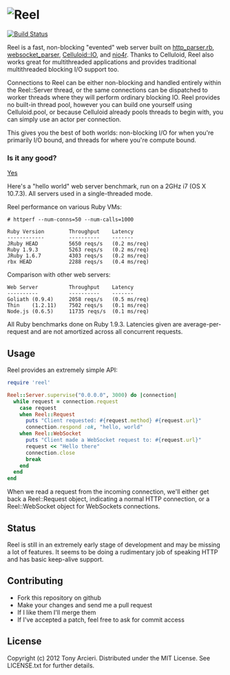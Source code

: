 ![Reel](https://github.com/celluloid/reel/raw/master/logo.png)
=======
[![Build Status](https://secure.travis-ci.org/celluloid/reel.png?branch=master)](http://travis-ci.org/celluloid/reel)

Reel is a fast, non-blocking "evented" web server built on [http_parser.rb][parser],
[websocket_parser][websockets], [Celluloid::IO][celluloidio], and [nio4r][nio4r]. Thanks
to Celluloid, Reel also works great for multithreaded applications and provides
traditional multithreaded blocking I/O support too.

[parser]: https://github.com/tmm1/http_parser.rb
[websockets]: https://github.com/afcapel/websocket_parser
[celluloidio]: https://github.com/celluloid/celluloid-io
[nio4r]: https://github.com/tarcieri/nio4r

Connections to Reel can be either non-blocking and handled entirely within
the Reel::Server thread, or the same connections can be dispatched to worker
threads where they will perform ordinary blocking IO. Reel provides no
built-in thread pool, however you can build one yourself using Celluloid.pool,
or because Celluloid already pools threads to begin with, you can simply use
an actor per connection.

This gives you the best of both worlds: non-blocking I/O for when you're
primarily I/O bound, and threads for where you're compute bound.

### Is it any good?

[Yes](http://news.ycombinator.com/item?id=3067434)

Here's a "hello world" web server benchmark, run on a 2GHz i7 (OS X 10.7.3).
All servers used in a single-threaded mode.

Reel performance on various Ruby VMs:

```
# httperf --num-conns=50 --num-calls=1000

Ruby Version        Throughput    Latency
------------        ----------    -------
JRuby HEAD          5650 reqs/s   (0.2 ms/req)
Ruby 1.9.3          5263 reqs/s   (0.2 ms/req)
JRuby 1.6.7         4303 reqs/s   (0.2 ms/req)
rbx HEAD            2288 reqs/s   (0.4 ms/req)
```

Comparison with other web servers:

```
Web Server          Throughput    Latency
----------          ----------    -------
Goliath (0.9.4)     2058 reqs/s   (0.5 ms/req)
Thin    (1.2.11)    7502 reqs/s   (0.1 ms/req)
Node.js (0.6.5)     11735 reqs/s  (0.1 ms/req)
```

All Ruby benchmarks done on Ruby 1.9.3. Latencies given are average-per-request
and are not amortized across all concurrent requests.

Usage
-----

Reel provides an extremely simple API:

```ruby
require 'reel'

Reel::Server.supervise("0.0.0.0", 3000) do |connection|
  while request = connection.request
    case request
    when Reel::Request
      puts "Client requested: #{request.method} #{request.url}"
      connection.respond :ok, "hello, world"
    when Reel::WebSocket
      puts "Client made a WebSocket request to: #{request.url}"
      request << "Hello there"
      connection.close
      break
    end
  end
end
```

When we read a request from the incoming connection, we'll either get back
a Reel::Request object, indicating a normal HTTP connection, or a
Reel::WebSocket object for WebSockets connections.

Status
------

Reel is still in an extremely early stage of development and may be
missing a lot of features. It seems to be doing a rudimentary job of
speaking HTTP and has basic keep-alive support.

Contributing
------------

* Fork this repository on github
* Make your changes and send me a pull request
* If I like them I'll merge them
* If I've accepted a patch, feel free to ask for commit access

License
-------

Copyright (c) 2012 Tony Arcieri. Distributed under the MIT License. See
LICENSE.txt for further details.
